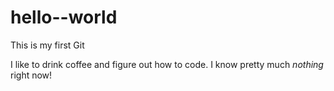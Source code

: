 # hello--world
This is my first Git

I like to drink coffee and figure out how to code. I know pretty much *nothing* right now!
